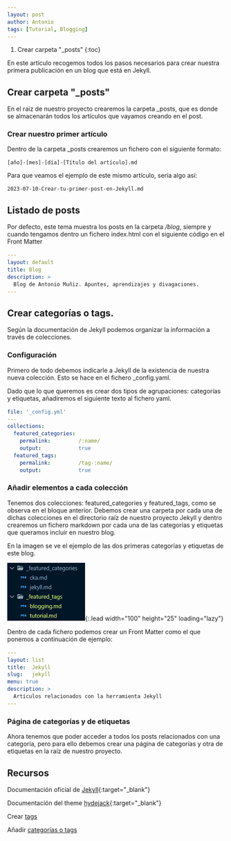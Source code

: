 ```yaml
---
layout: post
author: Antonio
tags: [Tutorial, Blogging]
---
```

1. Crear carpeta "_posts"
{:toc}

En este artículo recogemos todos los pasos necesarios para crear nuestra primera publicación en un blog que está en Jekyll.

## Crear carpeta "_posts"

En el raiz de nuestro proyecto crearemos la carpeta _posts, que es donde se almacenarán todos los artículos que vayamos creando en el post.

### Crear nuestro primer artículo

Dentro de la carpeta _posts crearemos un fichero con el siguiente formato:

```
[año]-[mes]-[día]-[Título del artículo].md
```

Para que veamos el ejemplo de este mismo artículo, sería algo así:

```
2023-07-10-Crear-tu-primer-post-en-Jekyll.md
```

## Listado de posts

Por defecto, este tema muestra los posts en la carpeta */blog*, siempre y cuando tengamos dentro un fichero index.html con el siguiente código en el Front Matter
```yaml
---
layout: default
title: Blog
description: >
  Blog de Antonio Muñiz. Apuntes, aprendizajes y divagaciones.
---

```

## Crear categorías o tags. 

Según la documentación de Jekyll podemos organizar la información a través de colecciones. 

### Configuración

Primero de todo debemos indicarle a Jekyll de la existencia de nuestra nueva colección. Esto se hace en el fichero _config.yaml.

Dado que lo que queremos es crear dos tipos de agrupaciones: categorías y etiquetas, añadiremos el siguiente texto al fichero yaml.

~~~yaml
file: '_config.yml'
---
collections:
  featured_categories:
    permalink:         /:name/
    output:            true
  featured_tags:
    permalink:         /tag-:name/
    output:            true
~~~

### Añadir elementos a cada colección

Tenemos dos colecciones: featured_categories y featured_tags, como se observa en el bloque anterior. Debemos crear una carpeta por cada una de dichas colecciones en el directorio raíz de nuestro proyecto Jekyll y dentro crearemos un fichero markdown por cada una de las categorías y etiquetas que queramos incluir en nuestro blog.

En la imagen se ve el ejemplo de las dos primeras categorías y etiquetas de este blog.

![Full-width image](assets/img/../../../assets/img/category-tag-folders.png){:.lead width="100" height="25" loading="lazy"}

Dentro de cada fichero podemos crear un Front Matter como el que ponemos a continuación de ejemplo:

~~~yaml
---
layout: list
title:  Jekyll
slug:   jekyll
menu: true
description: >
  Artículos relacionados con la herramienta Jekyll
---
~~~

### Página de categorías y de etiquetas

Ahora tenemos que poder acceder a todos los posts relacionados con una categoría, pero para ello debemos crear una página de categorías y otra de etiquetas en la raíz de nuestro proyecto. 



## Recursos

Documentación oficial de [Jekyll](https://jekyllrb.com/docs/step-by-step/08-blogging/){:target="_blank"}

Documentación del theme [hydejack](https://hydecorp.github.io/hydejack-starter-kit/docs/basics/#adding-a-category-or-tag){:target="_blank"}

Crear [tags](https://github.com/hydecorp/hydejack-site/blob/1e1b648b39ac1b698157a904174afa99c84777fa/hydejack/_posts/2016-03-08-introducing-hydejack.md?plain=1#L88)

Añadir [categorías o tags](https://hydecorp.github.io/hydejack-starter-kit/docs/basics/#adding-a-category-or-tag)

